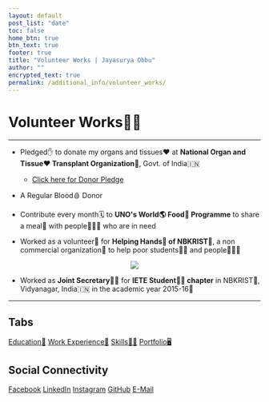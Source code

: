 ```yaml
---
layout: default
post_list: "date"
toc: false
home_btn: true
btn_text: true
footer: true
title: "Volunteer Works | Jayasurya Obbu"
author: ""
encrypted_text: true
permalink: /additional_info/volunteer_works/
---
```


# **Volunteer Works🦸‍♂️**

***
* Pledged✋ to donate my organs and tissues❤️ at **National Organ and Tissue❤️ Transplant Organization🏢**, Govt. of India🇮🇳
    * [Click here for Donor Pledge]({{site.url}}{{site.baseurl}}{{site.assets_path}}/img/donorpledge.JPG)

* A Regular Blood🩸 Donor

* Contribute every month🗓️ to **UNO's World🌎 Food🍲 Programme** to share a meal🍲 with people🧑‍🤝‍🧑 who are in need  

* Worked as a volunteer🧍 for **Helping Hands👐 of NBKRIST🏫**, a non commercial organization🏢 to help poor students🧑‍🎓 and people🧑‍🤝‍🧑
<center><a href="{{site.url}}{{site.baseurl}}{{site.assets_path}}/img/helpinghands.jpg"><img src="{{site.url}}{{site.baseurl}}{{site.assets_path}}/img/helpinghands_thumbnail.jpg"/></a></center>

* Worked as **Joint Secretary👨‍💼** for **IETE Student🧑‍🎓 chapter** in NBKRIST🏫, Vidyanagar, India🇮🇳 in the academic year 2015-16📅

***
## Tabs

[Education📖](education.md) [Work Experience💼](work-experience.md) [Skills🤹🏼](skills.md) [Portfolio🖥️](portfolio.md)

## Social Connectivity

[Facebook](https://www.facebook.com/jayasurya.obbu/) [LinkedIn](https://www.linkedin.com/in/jayasurya-obbu/) [Instagram](https://www.instagram.com/mr__circuit/) [GitHub](https://github.com/mr-circuit) [E-Mail]( mailto:hello@jayasurya.me) 